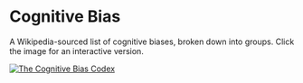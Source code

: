 # Cognitive Bias

A Wikipedia-sourced list of cognitive biases, broken down into groups. Click the
image for an interactive version.

[![The Cognitive Bias
Codex](https://upload.wikimedia.org/wikipedia/commons/6/65/Cognitive_bias_codex_en.svg)](https://upload.wikimedia.org/wikipedia/commons/6/65/Cognitive_bias_codex_en.svg)
